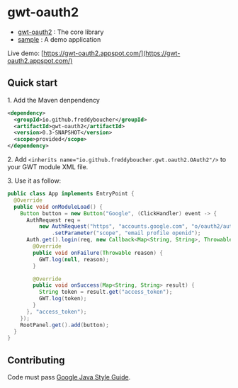 gwt-oauth2
==========

* [gwt-oauth2](gwt-oauth2) : The core library
* [sample](sample) : A demo application

Live demo: [https://gwt-oauth2.appspot.com/](https://gwt-oauth2.appspot.com/)

Quick start
-------------

1\. Add the Maven denpendency
```xml
<dependency>
  <groupId>io.github.freddyboucher</groupId>
  <artifactId>gwt-oauth2</artifactId>
  <version>0.3-SNAPSHOT</version>
  <scope>provided</scope>
</dependency>
```

2\. Add `<inherits name="io.github.freddyboucher.gwt.oauth2.OAuth2"/>` to your GWT module XML file.

3\. Use it as follow:
```java
public class App implements EntryPoint {
  @Override
  public void onModuleLoad() {
    Button button = new Button("Google", (ClickHandler) event -> {
      AuthRequest req =
          new AuthRequest("https", "accounts.google.com", "o/oauth2/auth", "GOOGLE_CLIENT_ID")
              .setParameter("scope", "email profile openid");
      Auth.get().login(req, new Callback<Map<String, String>, Throwable>() {
        @Override
        public void onFailure(Throwable reason) {
          GWT.log(null, reason);
        }

        @Override
        public void onSuccess(Map<String, String> result) {
          String token = result.get("access_token");
          GWT.log(token);
        }
      }, "access_token");
    });
    RootPanel.get().add(button);
  }
}
```

Contributing
-------------

Code must pass [Google Java Style Guide](https://checkstyle.sourceforge.io/styleguides/google-java-style-20180523/javaguide.html).